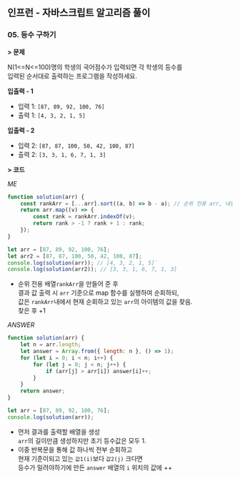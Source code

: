 ## 인프런 - 자바스크립트 알고리즘 풀이

### **05.** 등수 구하기

**> 문제**

N(1<=N<=100)명의 학생의 국어점수가 입력되면 각 학생의 등수를  
입력된 순서대로 출력하는 프로그램을 작성하세요.

**입출력 - 1**

-   입력 1: `[87, 89, 92, 100, 76]`
-   출력 1: `[4, 3, 2, 1, 5]`

**입출력 - 2**

-   입력 2: `[87, 87, 100, 50, 42, 100, 87]`
-   출력 2: `[3, 3, 1, 6, 7, 1, 3]`

**> 코드**

_ME_

```js
function solution(arr) {
    const rankArr = [...arr].sort((a, b) => b - a); // 순위 전용 arr, 내림차순으로 정렬
    return arr.map((v) => {
        const rank = rankArr.indexOf(v);
        return rank > -1 ? rank + 1 : rank;
    });
}

let arr = [87, 89, 92, 100, 76];
let arr2 = [87, 87, 100, 50, 42, 100, 87];
console.log(solution(arr)); // [4, 3, 2, 1, 5]`
console.log(solution(arr2)); // [3, 3, 1, 6, 7, 1, 3]
```

-   순위 전용 배열`rankArr`을 만들어 준 후  
    결과 값 출력 시 `arr` 기준으로 map 함수를 실행하여 순회하되,  
    값은 `rankArr`내에서 현재 순회하고 있는 `arr`의 아이템의 값을 찾음.  
    찾은 후 +1

_ANSWER_

```js
function solution(arr) {
    let n = arr.length;
    let answer = Array.from({ length: n }, () => 1);
    for (let i = 0; i < n; i++) {
        for (let j = 0; j < n; j++) {
            if (arr[j] > arr[i]) answer[i]++;
        }
    }
    return answer;
}

let arr = [87, 89, 92, 100, 76];
console.log(solution(arr));
```
-   먼저 결과를 출력할 배열을 생성  
    `arr`의 길이만큼 생성하지만 초기 등수값은 모두 1.
-   이중 반복문을 통해 값 하나씩 전부 순회하고  
    현재 기준이되고 있는 `값1(i)`보다 `값2(j)` 크다면  
    등수가 밀려야하기에 만든 `answer` 배열의 `i` 위치의 값에 ++